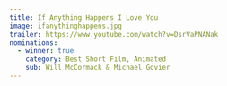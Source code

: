 ```yaml
---
title: If Anything Happens I Love You
image: ifanythinghappens.jpg
trailer: https://www.youtube.com/watch?v=DsrVaPNANak
nominations:
  - winner: true
    category: Best Short Film, Animated
    sub: Will McCormack & Michael Govier
---
```

